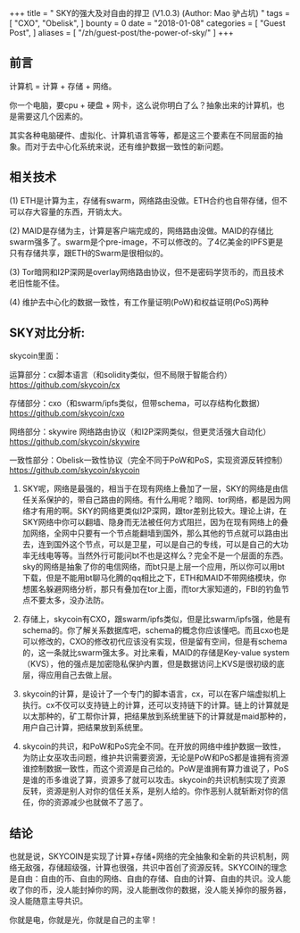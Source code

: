 +++
title = " SKY的强大及对自由的捍卫 (V1.0.3) (Author: Mao 驴占坑) "
tags = [
    "CXO",
    "Obelisk",
]
bounty = 0
date = "2018-01-08"
categories = [
    "Guest Post",
]
aliases = [
	"/zh/guest-post/the-power-of-sky/"
]
+++

## 前言

计算机 = 计算 + 存储 + 网络。

你一个电脑，要cpu + 硬盘 + 网卡，这么说你明白了么？抽象出来的计算机，也是需要这几个因素的。

其实各种电脑硬件、虚拟化、计算机语言等等，都是这三个要素在不同层面的抽象。而对于去中心化系统来说，还有维护数据一致性的新问题。


## 相关技术

(1) ETH是计算为主，存储有swarm，网络路由没做。ETH合约也自带存储，但不可以存大容量的东西，开销太大。

(2) MAID是存储为主，计算是客户端完成的，网络路由没做。MAID的存储比swarm强多了。swarm是个pre-image，不可以修改的。了4亿美金的IPFS更是只有存储共享，跟ETH的Swarm是很相似的。

(3) Tor暗网和I2P深网是overlay网络路由协议，但不是密码学货币的，而且技术老旧性能不佳。

(4) 维护去中心化的数据一致性，有工作量证明(PoW)和权益证明(PoS)两种


## SKY对比分析:

skycoin里面：

运算部分：cx脚本语言（和solidity类似，但不局限于智能合约）https://github.com/skycoin/cx

存储部分：cxo（和swarm/ipfs类似，但带schema，可以存结构化数据）https://github.com/skycoin/cxo

网络部分：skywire 网络路由协议（和I2P深网类似，但更灵活强大自动化）https://github.com/skycoin/skywire

一致性部分：Obelisk一致性协议（完全不同于PoW和PoS，实现资源反转控制）https://github.com/skycoin/skycoin

1. SKY呢，网络是最强的，相当于在现有网络上叠加了一层，SKY的网络是由信任关系保护的，带自己路由的网络。有什么用呢？暗网、tor网络，都是因为网络才有用的啊。SKY的网络更类似I2P深网，跟tor差别比较大。理论上讲，在SKY网络中你可以翻墙、隐身而无法被任何方式阻拦，因为在现有网络上的叠加网络，全网中只要有一个节点能翻墙到国外，那么其他的节点就可以路由出去，连到国外这个节点，可以是卫星，可以是自己的专线，可以是自己的大功率无线电等等。当然外行可能问bt不也是这样么？完全不是一个层面的东西。sky的网络是抽象了你的电信网络，而bt只是上层一个应用，所以你可以用bt下载，但是不能用bt聊马化腾的qq相比之下，ETH和MAID不带网络模块，你想匿名躲避网络分析，那只有叠加在tor上面，而tor大家知道的，FBI的钓鱼节点不要太多，没办法防。

2. 存储上，skycoin有CXO，跟swarm/ipfs类似，但是比swarm/ipfs强，他是有schema的。你了解关系数据库吧，schema的概念你应该懂吧。而且cxo也是可以修改的，CXO的修改初代应该没有实现，但是留有空间，但是有schema的，这一条就比swarm强太多。对比来看，MAID的存储是Key-value system（KVS），他的强点是加密隐私保护内置，但是数据访问上KVS是很初级的底层，得应用自己去做上层。

3. skycoin的计算，是设计了一个专门的脚本语言，cx，可以在客户端虚拟机上执行。cx不仅可以支持链上的计算，还可以支持链下的计算。链上的计算就是以太那种的，矿工帮你计算，把结果放到系统里链下的计算就是maid那种的，用户自己计算，把结果放到系统里。

4. skycoin的共识，和PoW和PoS完全不同。在开放的网络中维护数据一致性，为防止女巫攻击问题，维护共识需要资源，无论是PoW和PoS都是谁拥有资源谁控制数据一致性，而这个资源是自己给的。PoW是谁拥有算力谁说了，PoS是谁的币多谁说了算，资源多了就可以攻击。skycoin的共识机制实现了资源反转，资源是别人对你的信任关系，是别人给的。你作恶别人就斩断对你的信任，你的资源减少也就做不了恶了。

## 结论

也就是说，SKYCOIN是实现了计算+存储+网络的完全抽象和全新的共识机制，网络无敌强，存储超级强，计算也很强，共识中首创了资源反转。SKYCOIN的理念是自由：自由的币、自由的网络、自由的存储、自由的计算、自由的共识。没人能收了你的币，没人能封掉你的网，没人能删改你的数据，没人能关掉你的服务器，没人能随意主导共识。

你就是电，你就是光，你就是自己的主宰！
